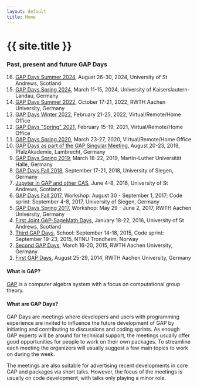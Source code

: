 ```yaml
---
layout: default
title: Home
---
```


# {{ site.title }}

### Past, present and future GAP Days

<ol reversed>
<li><a href="/gapdays2024-spring">GAP Days Summer 2024</a>, August 26-30, 2024, University of St Andrews, Scotland</li>
<li><a href="/gapdays2024-spring">GAP Days Spring 2024</a>, March 11-15, 2024, University of Kaiserslautern-Landau, Germany</li>
<li><a href="/gapdays2022-summer">GAP Days Summer 2022</a>, October 17-21, 2022, RWTH Aachen University, Germany</li>
<li><a href="/gapdays2022-winter">GAP Days Winter 2022</a>, February 21-25, 2022, Virtual/Remote/Home Office</li>
<li><a href="/gapdays2021-spring">GAP Days "Spring" 2021</a>, February 15-19, 2021, Virtual/Remote/Home Office</li>
<li><a href="/gapdays2020-spring">GAP Days Spring 2020</a>, March 23-27, 2020, Virtual/Remote/Home Office</li>
<li><a href="https://opendreamkit.org/meetings/2019-04-02-GAPSingularMeeting/">GAP Days as part of the GAP Singular Meeting</a>, August 20-23, 2019, PfalzAkademie, Lambrecht, Germany</li>
<li><a href="/gapdays2019-spring/">GAP Days Spring 2019</a>, March 18-22, 2019, Martin-Luther Universität Halle, Germany</li>
<li><a href="/gapdays2018-fall/">GAP Days Fall 2018</a>, September 17-21, 2018, University of Siegen, Germany</li>
<li><a href="/gap-jupyter-days2018/">Jupyter in GAP and other CAS</a>, June 4-8, 2018, University of St Andrews, Scotland</li>
<li><a href="/gapdays2017-fall/">GAP Days Fall 2017</a>, Workshop: August 30 - September 1, 2017; Code sprint: September 4-8, 2017, University of Siegen, Germany</li>
<li><a href="/gapdays2017-spring/">GAP Days Spring 2017</a>, Workshop: May 29 - June 2, 2017, RWTH Aachen University, Germany</li>
<li><a href="/gap-sage-days2016/">First Joint GAP-SageMath Days</a>, January 18-22, 2016, University of St Andrews, Scotland</li>
<li><a href="/gapdays2015-fall/">Third GAP Days</a>, School: September 14-18, 2015, Code sprint: September 19-23, 2015, NTNU Trondheim, Norway</li>
<li><a href="/gapdays2015-spring/">Second GAP Days</a>, March 16-20, 2015, RWTH Aachen University, Germany</li>
<li><a href="/gapdays2014/">First GAP Days</a>, August 25-29, 2014, RWTH Aachen University, Germany</li>
</ol>

#### What is GAP?

[GAP](https://www.gap-system.org/) is a computer algebra system with a focus
on computational group theory.

#### What are GAP Days?

GAP Days are meetings where developers and users with
 programming experience are invited to
influence the future development of GAP by initiating and contributing to
discussions and coding sprints. As enough GAP experts will be around for
technical support, the meetings usually offer good opportunities for
people to work on their own packages. To streamline each meeting the
organizers will usually suggest a few main topics to work on during the
week.

The meetings are also suitable for advertising recent developments in core GAP
and packages via short talks. However, the focus of the meetings is usually on
code development, with talks only playing a minor role.

